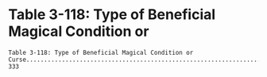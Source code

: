 # Table 3-118: Type of Beneficial Magical Condition or

```
Table 3-118: Type of Beneficial Magical Condition or
Curse............................................................................. 333

```
